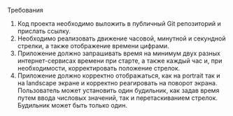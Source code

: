 Требования
1.	Код проекта необходимо выложить в публичный Git репозиторий и прислать ссылку.
2.	Необходимо реализовать движение часовой, минутной и секундной стрелки, а также отображение времени цифрами.
3.	Приложение должно запрашивать время на минимум двух разных интернет-сервисах времени при старте, а также каждый час и, при необходимости, корректировать положение стрелок.
4.	Приложение должно корректно отображаться, как на portrait так и на landscape экране и корректно реагировать на поворот экрана.
Пользователь может установить один будильник, как задав время путем ввода числовых значений, так и перетаскиванием стрелок. Будильник может быть только один.
